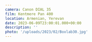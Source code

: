 ```yaml
---
camera: Canon DIAL 35
film: Kentmere Pan 400
location: Armenian, Yerevan
date: 2023-06-09T23:00:01.000+00:00
description: ''
photo: '/uploads/2023/02/Boxlab30.jpg'
---
```

